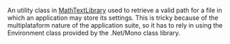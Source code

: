 An utility class in [MathTextLibrary](MathTextLibrary.md) used to retrieve a valid path for a file in which an application may store its settings. This is tricky because of the multiplataform nature of the application suite, so it has to rely in using the Environment class provided by the .Net/Mono class library.